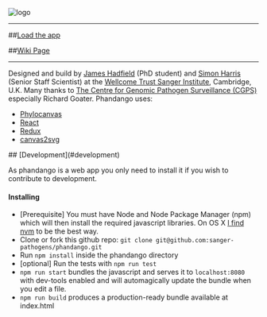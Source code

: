 ![logo](https://raw.githubusercontent.com/sanger-pathogens/phandangoExampleData/master/wikiImages/logo600.png)

*** 

##[Load the app](https://sanger-pathogens.github.io/phandango/)

##[Wiki Page](http://github.com/sanger-pathogens/phandango/wiki)

***

Designed and build by [James Hadfield](mailto:jh22@sanger.ac.uk) (PhD student) and [Simon Harris](mailto:sh16@sanger.ac.uk) (Senior Staff Scientist) at the [Wellcome Trust Sanger Institute](http://www.sanger.ac.uk), Cambridge, U.K.
Many thanks to [The Centre for Genomic Pathogen Surveillance (CGPS)](http://www.sanger.ac.uk/science/collaboration/centre-global-pathogen-surveillance-cgps) especially Richard Goater.
Phandango uses:
* [Phylocanvas](http://phylocanvas.org/)
* [React](https://facebook.github.io/react/)
* [Redux](http://redux.js.org/)
* [canvas2svg](https://github.com/gliffy/canvas2svg)

<a name="dev" />
## [Development](#development)

As phandango is a web app you only need to install it if you wish to contribute to development.

#### Installing

* [Prerequisite] You must have Node and Node Package Manager (npm) which will then install the required javascript libraries. On OS X [I find nvm](http://stackoverflow.com/a/28025834) to be the best way.
* Clone or fork this github repo: `git clone git@github.com:sanger-pathogens/phandango.git`
* Run `npm install` inside the phandango directory
* [optional] Run the tests with `npm run test`
* `npm run start` bundles the javascript and serves it to `localhost:8080` with dev-tools enabled and will automagically update the bundle when you edit a file.
* `npm run build` produces a production-ready bundle available at index.html
